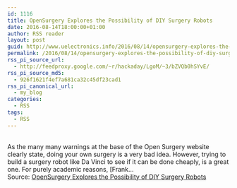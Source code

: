 ```yaml
---
id: 1116
title: OpenSurgery Explores the Possibility of DIY Surgery Robots
date: 2016-08-14T18:00:00+01:00
author: RSS reader
layout: post
guid: http://www.uelectronics.info/2016/08/14/opensurgery-explores-the-possibility-of-diy-surgery-robots/
permalink: /2016/08/14/opensurgery-explores-the-possibility-of-diy-surgery-robots/
rss_pi_source_url:
  - http://feedproxy.google.com/~r/hackaday/LgoM/~3/bZVQb0hSYvE/
rss_pi_source_md5:
  - 926f1621f4ef7a681ca32c45df23cad1
rss_pi_canonical_url:
  - my_blog
categories:
  - RSS
tags:
  - RSS
---
```

&#013;  
As the many many warnings at the base of the Open Surgery website clearly state, doing your own surgery is a very bad idea. However, trying to build a surgery robot like Da Vinci to see if it can be done cheaply, is a great one. For purely academic reasons, [Frank…&#013;  
Source: <a href="http://feedproxy.google.com/~r/hackaday/LgoM/~3/bZVQb0hSYvE/" target="_blank">OpenSurgery Explores the Possibility of DIY Surgery Robots</a>